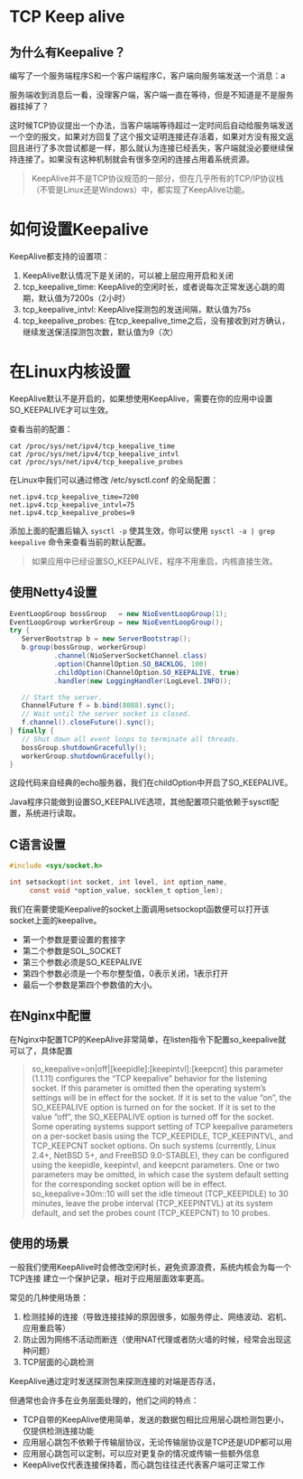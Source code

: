 # TCP Keep alive

## 为什么有Keepalive？

编写了一个服务端程序S和一个客户端程序C，客户端向服务端发送一个消息：a

服务端收到消息后一看，没理客户端，客户端一直在等待，但是不知道是不是服务器挂掉了？

这时候TCP协议提出一个办法，当客户端端等待超过一定时间后自动给服务端发送一个空的报文，如果对方回复了这个报文证明连接还存活着，如果对方没有报文返回且进行了多次尝试都是一样，那么就认为连接已经丢失，客户端就没必要继续保持连接了。如果没有这种机制就会有很多空闲的连接占用着系统资源。

> KeepAlive并不是TCP协议规范的一部分，但在几乎所有的TCP/IP协议栈（不管是Linux还是Windows）中，都实现了KeepAlive功能。

# 如何设置Keepalive

KeepAlive都支持的设置项：

1. KeepAlive默认情况下是关闭的，可以被上层应用开启和关闭
2. tcp_keepalive_time: KeepAlive的空闲时长，或者说每次正常发送心跳的周期，默认值为7200s（2小时）
3. tcp_keepalive_intvl: KeepAlive探测包的发送间隔，默认值为75s
4. tcp_keepalive_probes: 在tcp_keepalive_time之后，没有接收到对方确认，继续发送保活探测包次数，默认值为9（次）

# 在Linux内核设置

KeepAlive默认不是开启的，如果想使用KeepAlive，需要在你的应用中设置SO_KEEPALIVE才可以生效。

查看当前的配置：

~~~shell
cat /proc/sys/net/ipv4/tcp_keepalive_time
cat /proc/sys/net/ipv4/tcp_keepalive_intvl
cat /proc/sys/net/ipv4/tcp_keepalive_probes
~~~

在Linux中我们可以通过修改 /etc/sysctl.conf 的全局配置：

~~~shell
net.ipv4.tcp_keepalive_time=7200
net.ipv4.tcp_keepalive_intvl=75
net.ipv4.tcp_keepalive_probes=9
~~~

添加上面的配置后输入 `sysctl -p` 使其生效，你可以使用 `sysctl -a | grep keepalive` 命令来查看当前的默认配置。

> 如果应用中已经设置SO_KEEPALIVE，程序不用重启，内核直接生效。

## 使用Netty4设置

~~~java
EventLoopGroup bossGroup   = new NioEventLoopGroup(1);
EventLoopGroup workerGroup = new NioEventLoopGroup();
try {
   ServerBootstrap b = new ServerBootstrap();
   b.group(bossGroup, workerGroup)
           .channel(NioServerSocketChannel.class)
           .option(ChannelOption.SO_BACKLOG, 100)
           .childOption(ChannelOption.SO_KEEPALIVE, true)
           .handler(new LoggingHandler(LogLevel.INFO));

   // Start the server.
   ChannelFuture f = b.bind(8088).sync();
   // Wait until the server socket is closed.
   f.channel().closeFuture().sync();
} finally {
   // Shut down all event loops to terminate all threads.
   bossGroup.shutdownGracefully();
   workerGroup.shutdownGracefully();
}
~~~

这段代码来自经典的echo服务器，我们在childOption中开启了SO_KEEPALIVE。

Java程序只能做到设置SO_KEEPALIVE选项，其他配置项只能依赖于sysctl配置，系统进行读取。

## C语言设置

~~~C
#include <sys/socket.h>

int setsockopt(int socket, int level, int option_name,
     const void *option_value, socklen_t option_len);
~~~

我们在需要使能Keepalive的socket上面调用setsockopt函数便可以打开该socket上面的keepalive。

- 第一个参数是要设置的套接字
- 第二个参数是SOL_SOCKET
- 第三个参数必须是SO_KEEPALIVE
- 第四个参数必须是一个布尔整型值，0表示关闭，1表示打开
- 最后一个参数是第四个参数值的大小。

## 在Nginx中配置

在Nginx中配置TCP的KeepAlive非常简单，在listen指令下配置so_keepalive就可以了，具体配置

> so_keepalive=on|off|[keepidle]:[keepintvl]:[keepcnt]
> this parameter (1.1.11) configures the “TCP keepalive” behavior for
the listening socket. If this parameter is omitted then the operating
system’s settings will be in effect for the socket. If it is set to the
value “on”, the SO_KEEPALIVE option is turned on for the socket. If it
is set to the value “off”, the SO_KEEPALIVE option is turned off for the
socket. Some operating systems support setting of TCP keepalive
parameters on a per-socket basis using the TCP_KEEPIDLE, TCP_KEEPINTVL,
and TCP_KEEPCNT socket options. On such systems (currently, Linux 2.4+,
NetBSD 5+, and FreeBSD 9.0-STABLE), they can be configured using the
keepidle, keepintvl, and keepcnt parameters. One or two parameters may
be omitted, in which case the system default setting for the
corresponding socket option will be in effect.
> so_keepalive=30m::10
   will set the idle timeout (TCP_KEEPIDLE) to 30 minutes,
   leave the probe interval (TCP_KEEPINTVL) at its system default,
   and set the probes count (TCP_KEEPCNT) to 10 probes.

## 使用的场景

一般我们使用KeepAlive时会修改空闲时长，避免资源浪费，系统内核会为每一个TCP连接
建立一个保护记录，相对于应用层面效率更高。

常见的几种使用场景：

1. 检测挂掉的连接（导致连接挂掉的原因很多，如服务停止、网络波动、宕机、应用重启等）
2. 防止因为网络不活动而断连（使用NAT代理或者防火墙的时候，经常会出现这种问题）
3. TCP层面的心跳检测

KeepAlive通过定时发送探测包来探测连接的对端是否存活，

但通常也会许多在业务层面处理的，他们之间的特点：

- TCP自带的KeepAlive使用简单，发送的数据包相比应用层心跳检测包更小，仅提供检测连接功能
- 应用层心跳包不依赖于传输层协议，无论传输层协议是TCP还是UDP都可以用
- 应用层心跳包可以定制，可以应对更复杂的情况或传输一些额外信息
- KeepAlive仅代表连接保持着，而心跳包往往还代表客户端可正常工作
